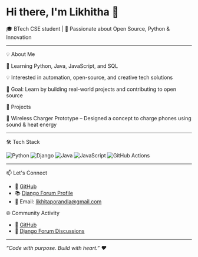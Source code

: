 # Hi there, I'm Likhitha 👋

🎓 BTech CSE student | 🧠 Passionate about Open Source, Python & Innovation



---

💡 About Me



🌱 Learning Python, Java, JavaScript, and SQL

💡 Interested in automation, open-source, and creative tech solutions

🎯 Goal: Learn by building real-world projects and contributing to open source



📌 Projects



🔋 Wireless Charger Prototype – Designed a concept to charge phones using sound & heat energy




---

🛠️ Tech Stack

![Python](https://img.shields.io/badge/Python-3670A0?style=flat&logo=python&logoColor=fff)
![Django](https://img.shields.io/badge/Django-092E20?style=flat&logo=django&logoColor=fff)
![Java](https://img.shields.io/badge/Java-ED8B00?style=flat&logo=java&logoColor=white)
![JavaScript](https://img.shields.io/badge/JavaScript-F7DF1E?style=flat&logo=javascript&logoColor=black)
![GitHub Actions](https://img.shields.io/badge/GitHub_Actions-2088FF?style=flat&logo=github-actions&logoColor=white)

---

📫 Let's Connect
- 🐙 [GitHub](https://github.com/likhitha-2006)
- 📚 [Django Forum Profile](https://forum.djangoproject.com/u/likhitha-2006)
- 💌 Email: likhitaporandla@gmail.com

 🌐 Community Activity
- 🐙 [GitHub](https://github.com/likhitha-2006)
- 💬 [Django Forum Discussions](https://forum.djangoproject.com/u/likhitha-2006/activity/topics)

---

*“Code with purpose. Build with heart.” ❤️*

